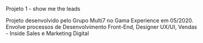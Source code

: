 Projeto 1 - show me the leads

Projeto desenvolvido pelo Grupo Multi7 no Gama Experience em 05/2020.
  Envolve processos de Desenvolvimento Front-End, Designer UX/UI, Vendas - Inside Sales e Marketing Digital

